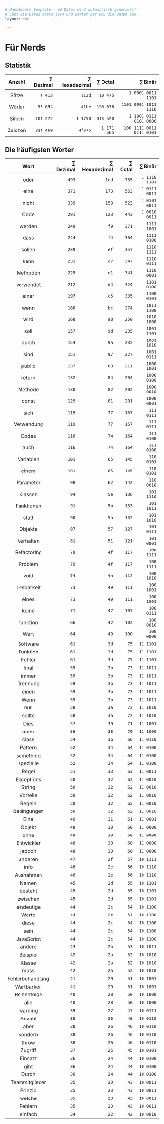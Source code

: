 ```yaml
---
# Handlebars Template - md-Datei wird automatisch generiert!
# Lädt die Datei stats.json und wertet per HBS die Daten aus.
layout: doc

---
```


# Für Nerds

## Statistik

| Anzahl | ∑ Dezimal | ∑ Hexadezimal | ∑ Octal | ∑ Binär |
|:------:|------:|------:|------:|------:|
| Sätze | `4 413` | `113d` | `10 475` | `1 0001 0011 1101` |
| Wörter | `53 694` | `d1be` | `150 676` | `1101 0001 1011 1110` |
| Silben | `104 272` | `1 9750` | `313 520` | `1 1001 0111 0101 0000` |
| Zeichen | `324 469` | `4f375` | `1 171 565` | `100 1111 0011 0111 0101` |

## Die häufigsten Wörter

| Wort | ∑ Dezimal | ∑ Hexadezimal | ∑ Octal | ∑ Binär |
|:----:|--------:|---------------:|---------:|---------:|
| oder | `493` | `1ed` | `755` | `1 1110 1101` |
| eine | `371` | `173` | `563` | `1 0111 0011` |
| nicht | `339` | `153` | `523` | `1 0101 0011` |
| Code | `291` | `123` | `443` | `1 0010 0011` |
| werden | `249` | `f9` | `371` | `1111 1001` |
| dass | `244` | `f4` | `364` | `1111 0100` |
| sollen | `239` | `ef` | `357` | `1110 1111` |
| kann | `231` | `e7` | `347` | `1110 0111` |
| Methoden | `225` | `e1` | `341` | `1110 0001` |
| verwendet | `212` | `d4` | `324` | `1101 0100` |
| einer | `197` | `c5` | `305` | `1100 0101` |
| wenn | `188` | `bc` | `274` | `1011 1100` |
| wird | `168` | `a8` | `250` | `1010 1000` |
| soll | `157` | `9d` | `235` | `1001 1101` |
| durch | `154` | `9a` | `232` | `1001 1010` |
| sind | `151` | `97` | `227` | `1001 0111` |
| public | `137` | `89` | `211` | `1000 1001` |
| return | `132` | `84` | `204` | `1000 0100` |
| Methode | `130` | `82` | `202` | `1000 0010` |
| const | `129` | `81` | `201` | `1000 0001` |
| sich | `119` | `77` | `167` | `111 0111` |
| Verwendung | `119` | `77` | `167` | `111 0111` |
| Codes | `116` | `74` | `164` | `111 0100` |
| auch | `116` | `74` | `164` | `111 0100` |
| Variablen | `101` | `65` | `145` | `110 0101` |
| einem | `101` | `65` | `145` | `110 0101` |
| Parameter | `98` | `62` | `142` | `110 0010` |
| Klassen | `94` | `5e` | `136` | `101 1110` |
| Funktionen | `91` | `5b` | `133` | `101 1011` |
| statt | `90` | `5a` | `132` | `101 1010` |
| Objekte | `87` | `57` | `127` | `101 0111` |
| Verhalten | `81` | `51` | `121` | `101 0001` |
| Refactoring | `79` | `4f` | `117` | `100 1111` |
| Problem | `79` | `4f` | `117` | `100 1111` |
| void | `74` | `4a` | `112` | `100 1010` |
| Lesbarkeit | `73` | `49` | `111` | `100 1001` |
| eines | `73` | `49` | `111` | `100 1001` |
| keine | `71` | `47` | `107` | `100 0111` |
| function | `66` | `42` | `102` | `100 0010` |
| Wert | `64` | `40` | `100` | `100 0000` |
| Software | `61` | `3d` | `75` | `11 1101` |
| Funktion | `61` | `3d` | `75` | `11 1101` |
| Fehler | `61` | `3d` | `75` | `11 1101` |
| final | `59` | `3b` | `73` | `11 1011` |
| immer | `59` | `3b` | `73` | `11 1011` |
| Trennung | `59` | `3b` | `73` | `11 1011` |
| einen | `59` | `3b` | `73` | `11 1011` |
| Wenn | `59` | `3b` | `73` | `11 1011` |
| null | `58` | `3a` | `72` | `11 1010` |
| sollte | `58` | `3a` | `72` | `11 1010` |
| Dies | `57` | `39` | `71` | `11 1001` |
| mehr | `56` | `38` | `70` | `11 1000` |
| class | `54` | `36` | `66` | `11 0110` |
| Pattern | `52` | `34` | `64` | `11 0100` |
| something | `52` | `34` | `64` | `11 0100` |
| spezielle | `52` | `34` | `64` | `11 0100` |
| Regel | `51` | `33` | `63` | `11 0011` |
| Exceptions | `50` | `32` | `62` | `11 0010` |
| String | `50` | `32` | `62` | `11 0010` |
| Vorteile | `50` | `32` | `62` | `11 0010` |
| Regeln | `50` | `32` | `62` | `11 0010` |
| Bedingungen | `50` | `32` | `62` | `11 0010` |
| Eine | `49` | `31` | `61` | `11 0001` |
| Objekt | `48` | `30` | `60` | `11 0000` |
| ohne | `48` | `30` | `60` | `11 0000` |
| Entwickler | `48` | `30` | `60` | `11 0000` |
| jedoch | `48` | `30` | `60` | `11 0000` |
| anderen | `47` | `2f` | `57` | `10 1111` |
| info | `46` | `2e` | `56` | `10 1110` |
| Ausnahmen | `46` | `2e` | `56` | `10 1110` |
| Namen | `45` | `2d` | `55` | `10 1101` |
| besteht | `45` | `2d` | `55` | `10 1101` |
| zwischen | `45` | `2d` | `55` | `10 1101` |
| eindeutige | `44` | `2c` | `54` | `10 1100` |
| Werte | `44` | `2c` | `54` | `10 1100` |
| diese | `44` | `2c` | `54` | `10 1100` |
| sein | `44` | `2c` | `54` | `10 1100` |
| JavaScript | `44` | `2c` | `54` | `10 1100` |
| andere | `43` | `2b` | `53` | `10 1011` |
| Beispiel | `42` | `2a` | `52` | `10 1010` |
| Klasse | `42` | `2a` | `52` | `10 1010` |
| muss | `42` | `2a` | `52` | `10 1010` |
| Fehlerbehandlung | `41` | `29` | `51` | `10 1001` |
| Wartbarkeit | `41` | `29` | `51` | `10 1001` |
| Reihenfolge | `40` | `28` | `50` | `10 1000` |
| alle | `40` | `28` | `50` | `10 1000` |
| warning | `39` | `27` | `47` | `10 0111` |
| Anzahl | `38` | `26` | `46` | `10 0110` |
| aber | `38` | `26` | `46` | `10 0110` |
| sondern | `38` | `26` | `46` | `10 0110` |
| throw | `38` | `26` | `46` | `10 0110` |
| Zugriff | `37` | `25` | `45` | `10 0101` |
| Einsatz | `36` | `24` | `44` | `10 0100` |
| gibt | `36` | `24` | `44` | `10 0100` |
| Durch | `36` | `24` | `44` | `10 0100` |
| Teammitglieder | `35` | `23` | `43` | `10 0011` |
| Prinzip | `35` | `23` | `43` | `10 0011` |
| welche | `35` | `23` | `43` | `10 0011` |
| Fehlern | `35` | `23` | `43` | `10 0011` |
| einfach | `34` | `22` | `42` | `10 0010` |
